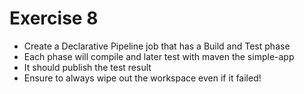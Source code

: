 # Exercise 8

- Create a Declarative Pipeline job that has a Build and Test phase
- Each phase will compile and later test with maven the simple-app
- It should publish the test result
- Ensure to always wipe out the workspace even if it failed!

